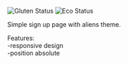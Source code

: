 ![Gluten Status](https://img.shields.io/badge/Gluten-Free-green.svg)
![Eco Status](https://img.shields.io/badge/ECO-Friendly-green.svg)<br>

Simple sign up page with aliens theme.

Features:<br>
-responsive design <br>
-position absolute

